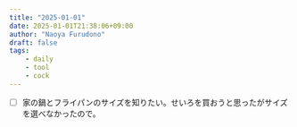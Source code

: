 ```yaml
---
title: "2025-01-01"
date: 2025-01-01T21:38:06+09:00
author: "Naoya Furudono"
draft: false
tags:
    - daily
    - tool
    - cock
---
```


- [ ] 家の鍋とフライパンのサイズを知りたい。せいろを買おうと思ったがサイズを選べなかったので。
